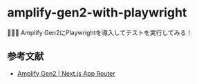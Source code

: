 # amplify-gen2-with-playwright

🚿🚿🚿 Amplify Gen2にPlaywrightを導入してテストを実行してみる！  

## 参考文献

- [Amplify Gen2 | Next.js App Router](https://docs.amplify.aws/nextjs/start/quickstart/nextjs-app-router-client-components/)
